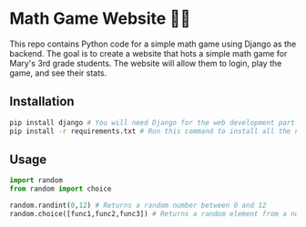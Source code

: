 # Math Game Website :woman_teacher:
This repo contains Python code for a simple math game using Django as the backend.  The goal is to create a website that hots a simple math game for Mary's 3rd grade students.  The website will allow them to login, play the game, and see their stats.

## Installation
```bash
pip install django # You will need Django for the web development part of this project
pip install -r requirements.txt # Run this command to install all the necessary packages
```

## Usage

```python
import random
from random import choice

random.randint(0,12) # Returns a random number between 0 and 12
random.choice([func1,func2,func3]) # Returns a random element from a non-empty sequence item from a list, set, tuple, or dictionary

```
